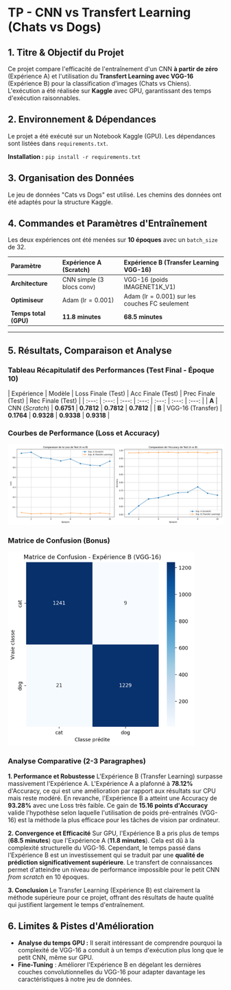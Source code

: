 # TP - CNN vs Transfert Learning (Chats vs Dogs)

## 1. Titre & Objectif du Projet

Ce projet compare l'efficacité de l'entraînement d'un CNN **à partir de zéro** (Expérience A) et l'utilisation du **Transfert Learning avec VGG-16** (Expérience B) pour la classification d'images (Chats vs Chiens). L'exécution a été réalisée sur **Kaggle** avec GPU, garantissant des temps d'exécution raisonnables.

## 2. Environnement & Dépendances

Le projet a été exécuté sur un Notebook Kaggle (GPU). Les dépendances sont listées dans `requirements.txt`.

**Installation :** `pip install -r requirements.txt`

## 3. Organisation des Données

Le jeu de données "Cats vs Dogs" est utilisé. Les chemins des données ont été adaptés pour la structure Kaggle.

## 4. Commandes et Paramètres d'Entraînement

Les deux expériences ont été menées sur **10 époques** avec un `batch_size` de 32.

| Paramètre | Expérience A (Scratch) | Expérience B (Transfer Learning VGG-16) |
| :--- | :--- | :--- |
| **Architecture** | CNN simple (3 blocs conv) | VGG-16 (poids IMAGENET1K_V1) |
| **Optimiseur** | Adam ($\text{lr} = 0.001$) | Adam ($\text{lr} = 0.001$) sur les couches FC seulement |
| **Temps total (GPU)** | **11.8 minutes** | **68.5 minutes** |

---

## 5. Résultats, Comparaison et Analyse

### Tableau Récapitulatif des Performances (Test Final - Époque 10)

| Expérience | Modèle | Loss Finale (Test) | Acc Finale (Test) | Prec Finale (Test) | Rec Finale (Test) |
| :---: | :---: | :---: | :---: | :---: | :---: | :---: |
| **A** | CNN (*Scratch*) | **0.6751** | **0.7812** | **0.7812** | **0.7812** |
| **B** | VGG-16 (Transfer) | **0.1764** | **0.9328** | **0.9338** | **0.9318** |

### Courbes de Performance (Loss et Accuracy)

![Comparaison Loss et Accuracy A vs B](comparison_metrics.png) 

### Matrice de Confusion (Bonus)

![Matrice de Confusion Expérience B](confusion_matrix_B.png)

### Analyse Comparative (2-3 Paragraphes)

**1. Performance et Robustesse**
L'Expérience B (Transfer Learning) surpasse massivement l'Expérience A. L'Expérience A a plafonné à **$78.12 \%$** d'Accuracy, ce qui est une amélioration par rapport aux résultats sur CPU mais reste modéré. En revanche, l'Expérience B a atteint une Accuracy de **$93.28 \%$** avec une Loss très faible. Ce gain de **15.16 points d'Accuracy** valide l'hypothèse selon laquelle l'utilisation de poids pré-entraînés (VGG-16) est la méthode la plus efficace pour les tâches de vision par ordinateur.

**2. Convergence et Efficacité**
Sur GPU, l'Expérience B a pris plus de temps (**68.5 minutes**) que l'Expérience A (**11.8 minutes**). Cela est dû à la complexité structurelle du VGG-16. Cependant, le temps passé dans l'Expérience B est un investissement qui se traduit par une **qualité de prédiction significativement supérieure**. Le transfert de connaissances permet d'atteindre un niveau de performance impossible pour le petit CNN *from scratch* en 10 époques.

**3. Conclusion**
Le Transfer Learning (Expérience B) est clairement la méthode supérieure pour ce projet, offrant des résultats de haute qualité qui justifient largement le temps d'entraînement.

## 6. Limites & Pistes d'Amélioration

* **Analyse du temps GPU :** Il serait intéressant de comprendre pourquoi la complexité de VGG-16 a conduit à un temps d'exécution plus long que le petit CNN, même sur GPU.
* **Fine-Tuning** : Améliorer l'Expérience B en dégelant les dernières couches convolutionnelles du VGG-16 pour adapter davantage les caractéristiques à notre jeu de données.
